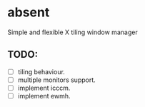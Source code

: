 # absent
Simple and flexible X tiling window manager

## TODO:
- [ ] tiling behaviour.
- [ ] multiple monitors support.
- [ ] implement icccm.
- [ ] implement ewmh.
